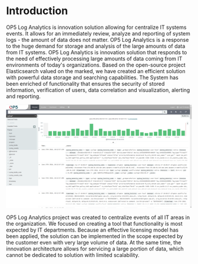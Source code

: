 Introduction
============

OP5 Log Analytics is innovation solution allowing for centralize IT
systems events. It allows for an immediately review, analyze and
reporting of system logs - the amount of data does not matter. 
OP5 Log Analytics is a response to the huge demand for storage and
analysis of the large amounts of data from IT systems. 
OP5 Log Analytics is innovation solution that responds to the need of
effectively processing large amounts of data coming from IT
environments of today's organizations. Based on the open-source
project Elasticsearch valued on the marked, we have created an
efficient solution with powerful data storage and searching
capabilities. The System has been enriched of functionality that
ensures the security of stored information, verification of users,
data correlation and visualization, alerting and reporting.

![](./media/media/image2.png) 

OP5 Log Analytics project was created to centralize events of all IT
areas in the organization. We focused on creating a tool that
functionality is most expected by IT departments. Because an effective
licensing model has been applied, the solution can be implemented in
the scope expected by the customer even with very large volume of
data. At the same time, the innovation architecture allows for
servicing a large portion of data, which cannot be dedicated to
solution with limited scalability.
